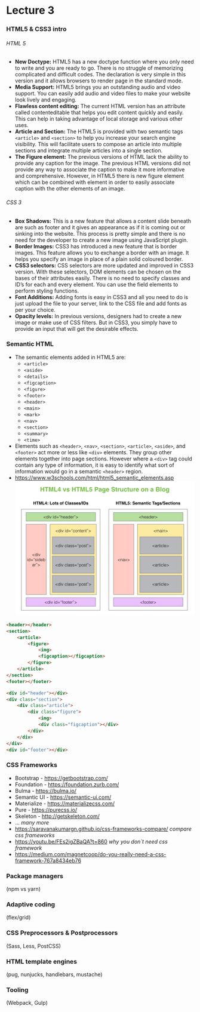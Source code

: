 # Lecture 3

### HTML5 & CSS3 intro
###### HTML 5
- **New Doctype:** HTML5 has a new doctype function where you only need to write and you are ready to go. There is no struggle of memorizing complicated and difficult codes. The declaration is very simple in this version and it allows browsers to render page in the standard mode.
- **Media Support:** HTML5 brings you an outstanding audio and video support. You can easily add audio and video files to make your website look lively and engaging.
- **Flawless content editing:** The current HTML version has an attribute called contenteditable that helps you edit content quickly and easily. This can help in taking advantage of local storage and various other uses.
- **Article and Section:** The HTML5 is provided with two semantic tags `<article>` and `<section>` to help you increase your search engine visibility. This will facilitate users to compose an article into multiple sections and integrate multiple articles into a single section.
- **The Figure element:** The previous versions of HTML lack the ability to provide any caption for the image. The previous HTML versions did not provide any way to associate the caption to make it more informative and comprehensive. However, in HTML5 there is new figure element which can be combined with element in order to easily associate caption with the other elements of an image.

###### CSS 3

- **Box Shadows:** This is a new feature that allows a content slide beneath are such as footer and it gives an appearance as if it is coming out or sinking into the website. This process is pretty simple and there is no need for the developer to create a new image using JavaScript plugin.
- **Border Images:** CSS3 has introduced a new feature that is border images. This feature allows you to exchange a border with an image. It helps you specify an image in place of a plain solid coloured border.
- **CSS3 selectors:** CSS selectors are more updated and improved in CSS3 version. With these selectors, DOM elements can be chosen on the bases of their attributes easily. There is no need to specify classes and ID’s for each and every element. You can use the field elements to perform styling functions.
- **Font Additions:** Adding fonts is easy in CSS3 and all you need to do is just upload the file to your server, link to the CSS file and add fonts as per your choice.
- **Opacity levels:** In previous versions, designers had to create a new image or make use of CSS filters. But in CSS3, you simply have to provide an input that will get the desirable effects.

### Semantic HTML
- The semantic elements added in HTML5 are:
    - `<article>`
    - `<aside>`
    - `<details>`
    - `<figcaption>`
    - `<figure>`
    - `<footer>`
    - `<header>`
    - `<main>`
    - `<mark>`
    - `<nav>`
    - `<section>`
    - `<summary>`
    - `<time>`
- Elements such as `<header>`, `<nav>`, `<section>`, `<article>`, `<aside>`, and `<footer>` act more or less like `<div>` elements. They group other elements together into page sections. However where a `<div>` tag could contain any type of information, it is easy to identify what sort of information would go in a semantic `<header>` region.
- https://www.w3schools.com/html/html5_semantic_elements.asp
![semantic first example](./semantic1.jpg)

```html
<header></header>
<section>
    <article>
        <figure>
            <img>
            <figcaption></figcaption>
        </figure>
    </article>
</section>
<footer></footer>
```
```html
<div id="header"></div>
<div class="section">
    <div class="article">
        <div class="figure">
            <img>
            <div class="figcaption"></div>
        </div>
    </div>
</div>
<div id="footer"></div>
```

### CSS Frameworks
- Bootstrap - https://getbootstrap.com/
- Foundation - https://foundation.zurb.com/
- Bulma - https://bulma.io/
- Semantic UI - https://semantic-ui.com/
- Materialize - https://materializecss.com/
- Pure - https://purecss.io/
- Skeleton - http://getskeleton.com/
- ... *many more*
- https://saravanakumargn.github.io/css-frameworks-compare/ *compare css frameworks*
- https://youtu.be/FEs2jgZBaQA?t=860 *why you don`t need css framework*
- https://medium.com/magnetcoop/do-you-really-need-a-css-framework-767a8434eb76



### Package managers 
(npm vs yarn)

### Adaptive coding
(flex/grid)

### CSS Preprocessors & Postprocessors
(Sass, Less, PostCSS)

### HTML template engines
(pug, nunjucks, handlebars, mustache)

### Tooling
(Webpack, Gulp) 
